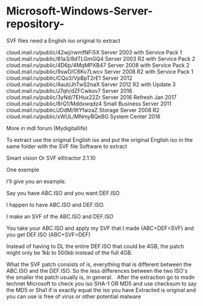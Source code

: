 # Microsoft-Windows-Server-repository-
SVF files need a English iso original to extract 


cloud.mail.ru/public/42wj/rwmfNFi5X	Server 2003 with Service Pack 1
cloud.mail.ru/public/81a3/8dTLGmGQ4	Server 2003 R2 with Service Pack 2
cloud.mail.ru/public/4D6p/4MqMPXB47	Server 2008 with Service Pack 2 
cloud.mail.ru/public/9swD/C6Kv7Lwcv	Server 2008 R2 with Service Pack 1 
cloud.mail.ru/public/CQo3/VpBpT2rE1	Server 2012 
cloud.mail.ru/public/Aaut/JhTwS2naX	Server 2012 R2 with Update 3 
cloud.mail.ru/public/J7qh/dZFCwkov7	Server 2016 
cloud.mail.ru/public/3yNd/7EHux22Zr	Server 2016 Refresh Jan 2017 
cloud.mail.ru/public/8rQ1/Mddxwqdz4	Small Business Server 2011 
cloud.mail.ru/public/JDdM/9tYfaizaZ	Storage Server 2008 R2 
cloud.mail.ru/public/xWUL/MNmyBQeBG	System Center 2016

More in mdl forum (Mydigitallife)

To extract use the original English iso and put the original English iso in the same folder
with the SVF file 
Software to extract 

Smart vision 
Or
SVF eXtractor 2.1.10


One exemple

I'll give you an example.

Say you have ABC.ISO and you want DEF.ISO.

I happen to have ABC.ISO and DEF.ISO.

I make an SVF of the ABC.ISO and DEF.ISO

You take your ABC.ISO and apply my SVF that I made (ABC+DEF=SVF) and you get DEF.ISO (ABC+SVF=DEF)

Instead of having to DL the entire DEF.ISO that could be 4GB, the patch might only be 1kb to 500kb instead of the full 4GB.

What the SVF patch consists of is, everything that is different between the ABC.ISO and the DEF.ISO. So the less differences between the two ISO's the smaller the patch usually is, in general.
 
After the extraction go to msdn technet Microsoft to check you iso SHA-1 OR MD5 and use checksum to say the MD5 or Sha1 if is exactly equal the iso you have 
Extracted is original and you can use is free of virus or other potential malware 
